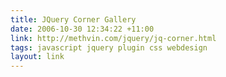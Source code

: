 ```yaml
---
title: JQuery Corner Gallery
date: 2006-10-30 12:34:22 +11:00
link: http://methvin.com/jquery/jq-corner.html
tags: javascript jquery plugin css webdesign
layout: link
---
```

